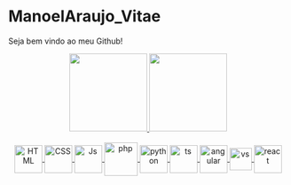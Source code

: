 # ManoelAraujo_Vitae
Seja bem vindo ao meu Github!

<div align="center">
  <a href="https://github.com/1984MSA">
  <img height="140em" src="https://github-readme-stats.vercel.app/api?username=1984MSA&show_icons=true&theme=onedark&include_all_commits=true&count_private=true"/>
  <img height="140em" src="https://github-readme-stats.vercel.app/api/top-langs/?username=1984MSA&layout=compact&langs_count=7&theme=onedark"/>
</div>
  
<div align="center" style="display: inline_block"><br>
  <img align="center" alt="HTML" height="50" width="50" src="https://github.com/1984MSA/MSA2022/blob/main/Screenshot_1.png">
  <img align="center" alt="CSS" height="50" width="50" src="https://github.com/1984MSA/MSA2022/blob/main/Screenshot_2.png">
  <img align="center" alt="Js" height="50" width="50" src="https://github.com/1984MSA/MSA2022/blob/main/Screenshot_3.png">
  <img align="center" alt="php" height="60" width="60" src="https://github.com/1984MSA/MSA2022/blob/main/Screenshot_5.png">
  <img align="center" alt="python" height="50" width="50" src="https://github.com/1984MSA/MSA2022/blob/main/Screenshot_6.png">
  <img align="center" alt="ts" height="50" width="50" src="https://github.com/1984MSA/MSA2022/blob/main/Screenshot_7.png">
  <img align="center" alt="angular" height="50" width="50" src="https://github.com/1984MSA/MSA2022/blob/main/Screenshot_9.png">
  <img align="center" alt="vs" height="40" width="40" src="https://github.com/1984MSA/MSA2022/blob/main/Screenshot_4.png">
  <img align="center" alt="react" height="50" width="50" src="https://github.com/1984MSA/MSA2022/blob/main/Screenshot_8.png">
</div>
